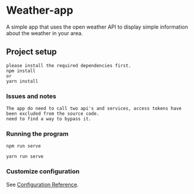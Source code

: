 # Weather-app

A simple app that uses the open weather API to display simple information about the weather in your area.
## Project setup
```
please install the required dependencies first.
npm install 
or
yarn install
```

### Issues and notes
```
The app do need to call two api's and services, access tokens have been excluded from the source code. 
need to find a way to bypass it. 
```

### Running the program
```
npm run serve

yarn run serve
```

### Customize configuration
See [Configuration Reference](https://cli.vuejs.org/config/).
